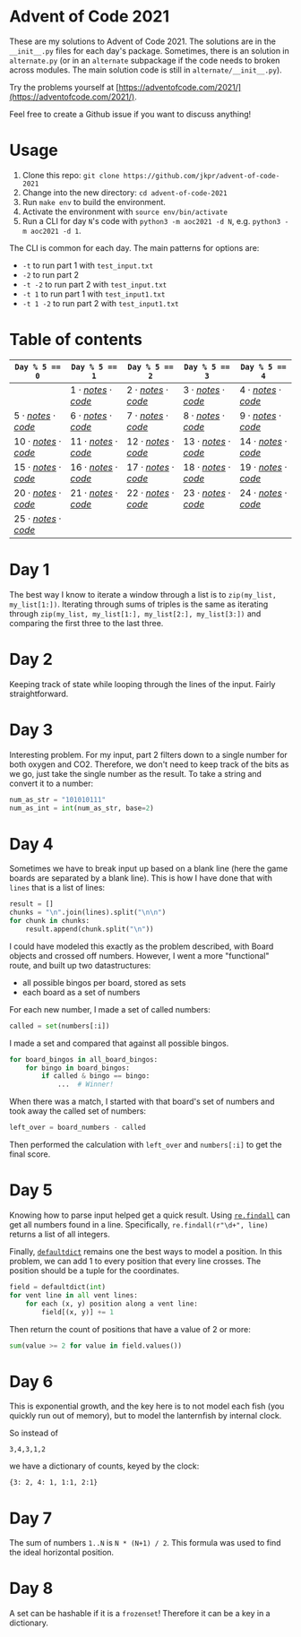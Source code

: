 # Advent of Code 2021

These are my solutions to Advent of Code 2021. The solutions are in the `__init__.py` files for each day's package. Sometimes, there is an solution in `alternate.py` (or in an `alternate` subpackage if the code needs to broken across modules. The main solution code is still in `alternate/__init__.py`).

Try the problems yourself at [https://adventofcode.com/2021/](https://adventofcode.com/2021/).

Feel free to create a Github issue if you want to discuss anything!

# Usage

1. Clone this repo: `git clone https://github.com/jkpr/advent-of-code-2021`
2. Change into the new directory: `cd advent-of-code-2021`
3. Run `make env` to build the environment.
4. Activate the environment with `source env/bin/activate`
5. Run a CLI for day `N`'s code with `python3 -m aoc2021 -d N`, e.g. `python3 -m aoc2021 -d 1`.

The CLI is common for each day. The main patterns for options are:

- `-t` to run part 1 with `test_input.txt`
- `-2` to run part 2
- `-t -2` to run part 2 with `test_input.txt`
- `-t 1` to run part 1 with `test_input1.txt`
- `-t 1 -2` to run part 2  with `test_input1.txt`

# Table of contents

| `Day % 5 == 0` | `Day % 5 == 1` | `Day % 5 == 2` | `Day % 5 == 3` | `Day % 5 == 4` |
| --- | --- | --- | --- | --- |
| | 1 · [_notes_](#day-1) · [_code_](aoc2021/day01) | 2 · [_notes_](#day-2) · [_code_](aoc2021/day02) | 3 · [_notes_](#day-3) · [_code_](aoc2021/day03) | 4 · [_notes_](#day-4) · [_code_](aoc2021/day04) |
| 5 · [_notes_](#day-5) · [_code_](aoc2021/day05) | 6 · [_notes_](#day-6) · [_code_](aoc2021/day06) | 7 · [_notes_](#day-7) · [_code_](aoc2021/day07) | 8 · [_notes_](#day-8) · [_code_](aoc2021/day08) | 9 · [_notes_](#day-9) · [_code_](aoc2021/day09) |
| 10 · [_notes_](#day-10) · [_code_](aoc2021/day10) | 11 · [_notes_](#day-11) · [_code_](aoc2021/day11) | 12 · [_notes_](#day-12) · [_code_](aoc2021/day12) | 13 · [_notes_](#day-13) · [_code_](aoc2021/day13) | 14 · [_notes_](#day-14) · [_code_](aoc2021/day14) |
| 15 · [_notes_](#day-15) · [_code_](aoc2021/day15) | 16 · [_notes_](#day-16) · [_code_](aoc2021/day16) | 17 · [_notes_](#day-17) · [_code_](aoc2021/day17) | 18 · [_notes_](#day-18) · [_code_](aoc2021/day18) | 19 · [_notes_](#day-19) · [_code_](aoc2021/day19) |
| 20 · [_notes_](#day-20) · [_code_](aoc2021/day20) | 21 · [_notes_](#day-21) · [_code_](aoc2021/day21) | 22 · [_notes_](#day-22) · [_code_](aoc2021/day22) | 23 · [_notes_](#day-23) · [_code_](aoc2021/day23) | 24 · [_notes_](#day-24) · [_code_](aoc2021/day24) |
| 25 · [_notes_](#day-25) · [_code_](aoc2021/day25) | | | | |

# Day 1

The best way I know to iterate a window through a list is to `zip(my_list, my_list[1:])`. Iterating through sums of triples is the same as iterating through `zip(my_list, my_list[1:], my_list[2:], my_list[3:])` and comparing the first three to the last three.

# Day 2

Keeping track of state while looping through the lines of the input. Fairly straightforward.

# Day 3

Interesting problem. For my input, part 2 filters down to a single number for both oxygen and CO2. Therefore, we don't need to keep track of the bits as we go, just take the single number as the result. To take a string and convert it to a number:

```python
num_as_str = "101010111"
num_as_int = int(num_as_str, base=2)
```

# Day 4

Sometimes we have to break input up based on a blank line (here the game boards are separated by a blank line). This is how I have done that with `lines` that is a list of lines:

```python
result = []
chunks = "\n".join(lines).split("\n\n")
for chunk in chunks:
    result.append(chunk.split("\n"))
```

I could have modeled this exactly as the problem described, with Board objects and crossed off numbers. However, I went a more "functional" route, and built up two datastructures:

- all possible bingos per board, stored as sets
- each board as a set of numbers

For each new number, I made a set of called numbers:

```python
called = set(numbers[:i])
```

I made a set and compared that against all possible bingos. 

```python
for board_bingos in all_board_bingos:
    for bingo in board_bingos:
        if called & bingo == bingo:
            ...  # Winner!
```

When there was a match, I started with that board's set of numbers and took away the called set of numbers:

```python
left_over = board_numbers - called
```

Then performed the calculation with `left_over` and `numbers[:i]` to get the final score.

# Day 5

Knowing how to parse input helped get a quick result. Using [`re.findall`][5a] can get all numbers found in a line. Specifically, `re.findall(r"\d+", line)` returns a list of all integers.

Finally, [`defaultdict`][5b] remains one the best ways to model a position. In this problem, we can add 1 to every position that every line crosses. The position should be a tuple for the coordinates.

```python
field = defaultdict(int)
for vent line in all vent lines:
    for each (x, y) position along a vent line:
        field[(x, y)] += 1
```

Then return the count of positions that have a value of 2 or more:

```python
sum(value >= 2 for value in field.values())
```

[5a]: https://docs.python.org/3/library/re.html#re.findall
[5b]: https://docs.python.org/3/library/collections.html#collections.defaultdict

# Day 6

This is exponential growth, and the key here is to not model each fish (you quickly run out of memory), but to model the lanternfish by internal clock.

So instead of

```
3,4,3,1,2
```

we have a dictionary of counts, keyed by the clock:

```
{3: 2, 4: 1, 1:1, 2:1}
```

# Day 7

The sum of numbers `1..N` is `N * (N+1) / 2`. This formula was used to find the ideal horizontal position.

# Day 8

A set can be hashable if it is a `frozenset`! Therefore it can be a key in a dictionary.